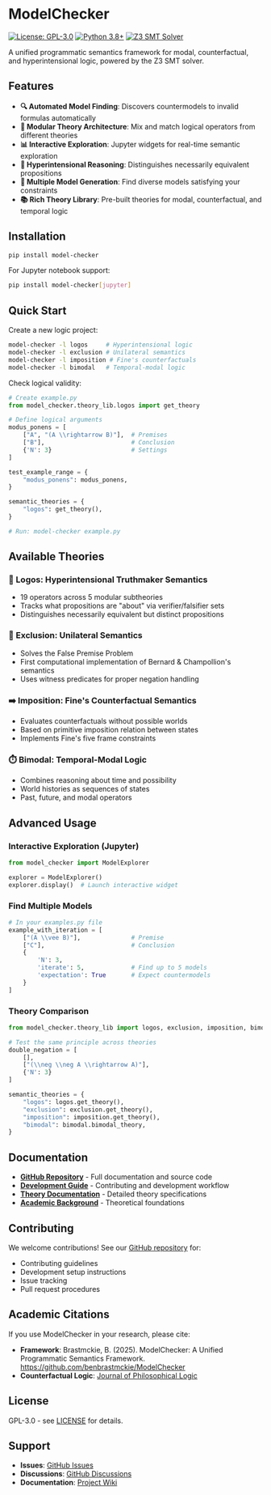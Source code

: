# ModelChecker

[![License: GPL-3.0](https://img.shields.io/badge/License-GPL%203.0-blue.svg)](https://www.gnu.org/licenses/gpl-3.0)
[![Python 3.8+](https://img.shields.io/badge/python-3.8+-blue.svg)](https://www.python.org/downloads/)
[![Z3 SMT Solver](https://img.shields.io/badge/Z3-SMT%20Solver-green.svg)](https://github.com/Z3Prover/z3)

A unified programmatic semantics framework for modal, counterfactual, and hyperintensional logic, powered by the Z3 SMT solver.

## Features

- **🔍 Automated Model Finding**: Discovers countermodels to invalid formulas automatically
- **🧩 Modular Theory Architecture**: Mix and match logical operators from different theories
- **📊 Interactive Exploration**: Jupyter widgets for real-time semantic exploration
- **🎯 Hyperintensional Reasoning**: Distinguishes necessarily equivalent propositions
- **🔄 Multiple Model Generation**: Find diverse models satisfying your constraints
- **📚 Rich Theory Library**: Pre-built theories for modal, counterfactual, and temporal logic

## Installation

```bash
pip install model-checker
```

For Jupyter notebook support:
```bash
pip install model-checker[jupyter]
```

## Quick Start

Create a new logic project:

```bash
model-checker -l logos     # Hyperintensional logic
model-checker -l exclusion # Unilateral semantics
model-checker -l imposition # Fine's counterfactuals
model-checker -l bimodal   # Temporal-modal logic
```

Check logical validity:

```python
# Create example.py
from model_checker.theory_lib.logos import get_theory

# Define logical arguments
modus_ponens = [
    ["A", "(A \\rightarrow B)"],  # Premises
    ["B"],                        # Conclusion
    {'N': 3}                      # Settings
]

test_example_range = {
    "modus_ponens": modus_ponens,
}

semantic_theories = {
    "logos": get_theory(),
}

# Run: model-checker example.py
```

## Available Theories

### 🌟 Logos: Hyperintensional Truthmaker Semantics
- 19 operators across 5 modular subtheories
- Tracks what propositions are "about" via verifier/falsifier sets
- Distinguishes necessarily equivalent but distinct propositions

### 🚫 Exclusion: Unilateral Semantics  
- Solves the False Premise Problem
- First computational implementation of Bernard & Champollion's semantics
- Uses witness predicates for proper negation handling

### ➡️ Imposition: Fine's Counterfactual Semantics
- Evaluates counterfactuals without possible worlds
- Based on primitive imposition relation between states
- Implements Fine's five frame constraints

### ⏱️ Bimodal: Temporal-Modal Logic
- Combines reasoning about time and possibility
- World histories as sequences of states
- Past, future, and modal operators

## Advanced Usage

### Interactive Exploration (Jupyter)

```python
from model_checker import ModelExplorer

explorer = ModelExplorer()
explorer.display()  # Launch interactive widget
```

### Find Multiple Models

```python
# In your examples.py file
example_with_iteration = [
    ["(A \\vee B)"],              # Premise
    ["C"],                        # Conclusion  
    {
        'N': 3,
        'iterate': 5,             # Find up to 5 models
        'expectation': True       # Expect countermodels
    }
]
```

### Theory Comparison

```python
from model_checker.theory_lib import logos, exclusion, imposition, bimodal

# Test the same principle across theories
double_negation = [
    [],
    ["(\\neg \\neg A \\rightarrow A)"],
    {'N': 3}
]

semantic_theories = {
    "logos": logos.get_theory(),
    "exclusion": exclusion.get_theory(),
    "imposition": imposition.get_theory(),
    "bimodal": bimodal.bimodal_theory,
}
```

## Documentation

- **[GitHub Repository](https://github.com/benbrastmckie/ModelChecker)** - Full documentation and source code
- **[Development Guide](https://github.com/benbrastmckie/ModelChecker/blob/master/Docs/DEVELOPMENT.md)** - Contributing and development workflow
- **[Theory Documentation](https://github.com/benbrastmckie/ModelChecker/tree/master/Code/src/model_checker/theory_lib)** - Detailed theory specifications
- **[Academic Background](http://www.benbrastmckie.com/research#access)** - Theoretical foundations

## Contributing

We welcome contributions! See our [GitHub repository](https://github.com/benbrastmckie/ModelChecker) for:
- Contributing guidelines
- Development setup instructions  
- Issue tracking
- Pull request procedures

## Academic Citations

If you use ModelChecker in your research, please cite:

- **Framework**: Brastmckie, B. (2025). ModelChecker: A Unified Programmatic Semantics Framework. https://github.com/benbrastmckie/ModelChecker
- **Counterfactual Logic**: [Journal of Philosophical Logic](https://link.springer.com/article/10.1007/s10992-025-09793-8)

## License

GPL-3.0 - see [LICENSE](https://github.com/benbrastmckie/ModelChecker/blob/master/Code/LICENSE) for details.

## Support

- **Issues**: [GitHub Issues](https://github.com/benbrastmckie/ModelChecker/issues)
- **Discussions**: [GitHub Discussions](https://github.com/benbrastmckie/ModelChecker/discussions)
- **Documentation**: [Project Wiki](https://github.com/benbrastmckie/ModelChecker/wiki)